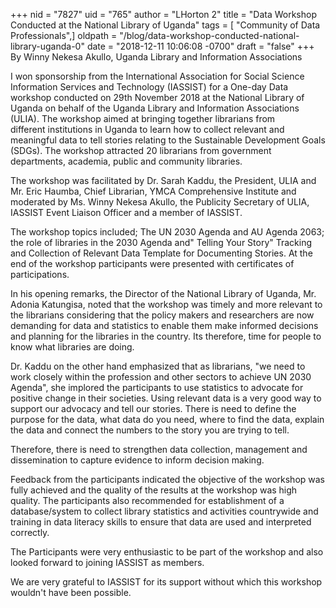 +++
nid = "7827"
uid = "765"
author = "LHorton 2"
title = "Data Workshop Conducted at the National Library of Uganda"
tags = [ "Community of Data Professionals",]
oldpath = "/blog/data-workshop-conducted-national-library-uganda-0"
date = "2018-12-11 10:06:08 -0700"
draft = "false"
+++
By Winny Nekesa Akullo, Uganda Library and Information Associations 

I won sponsorship from the International Association for Social Science
Information Services and Technology (IASSIST) for a One-day Data
workshop conducted on 29th November 2018 at the National Library of
Uganda on behalf of the Uganda Library and Information Associations
(ULIA). The workshop aimed at bringing together librarians from
different institutions in Uganda to learn how to collect relevant and
meaningful data to tell stories relating to the Sustainable Development
Goals (SDGs). The workshop attracted 20 librarians from government
departments, academia, public and community libraries.

The workshop was facilitated by Dr. Sarah Kaddu, the President, ULIA and
Mr. Eric Haumba, Chief Librarian, YMCA Comprehensive Institute and
moderated by Ms. Winny Nekesa Akullo, the Publicity Secretary of ULIA,
IASSIST Event Liaison Officer and a member of IASSIST.

The workshop topics included; The UN 2030 Agenda and AU Agenda 2063; the
role of libraries in the 2030 Agenda and" Telling Your Story" Tracking
and Collection of Relevant Data Template for Documenting Stories. At the
end of the workshop participants were presented with certificates of
participations.

In his opening remarks, the Director of the National Library of Uganda,
Mr. Adonia Katungisa, noted that the workshop was timely and more
relevant to the librarians considering that the policy makers and
researchers are now demanding for data and statistics to enable them
make informed decisions and planning for the libraries in the country.
Its therefore, time for people to know what libraries are doing.

Dr. Kaddu on the other hand emphasized that as librarians, "we need to
work closely within the profession and other sectors to achieve UN 2030
Agenda", she implored the participants to use statistics to advocate for
positive change in their societies. Using relevant data is a very good
way to support our advocacy and tell our stories. There is need to
define the purpose for the data, what data do you need, where to find
the data, explain the data and connect the numbers to the story you are
trying to tell. 

Therefore, there is need to strengthen data collection, management and
dissemination to capture evidence to inform decision making.

Feedback from the participants indicated the objective of the workshop
was fully achieved and the quality of the results at the workshop was
high quality. The participants also recommended for establishment of a
database/system to collect library statistics and activities countrywide
and training in data literacy skills to ensure that data are used and
interpreted correctly.

The Participants were very enthusiastic to be part of the workshop and
also looked forward to joining IASSIST as members.

We are very grateful to IASSIST for its support without which this
workshop wouldn't have been possible.
